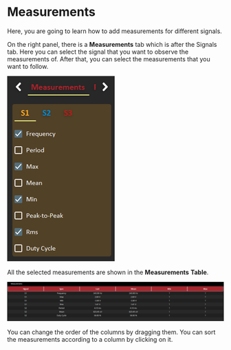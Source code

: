 # Measurements

Here, you are going to learn how to add measurements for different signals. 

On the right panel, there is a **Measurements** tab which is after the Signals tab. Here you can select the signal that you want to observe the measurements of. After that, you can select the measurements that you want to follow.

![](../../../../.gitbook/assets/image%20%2815%29.png)

All the selected measurements are shown in the **Measurements** **Table**.

![](../../../../.gitbook/assets/image%20%2882%29.png)

You can change the order of the columns by dragging them. You can sort the measurements according to a column by clicking on it. 

